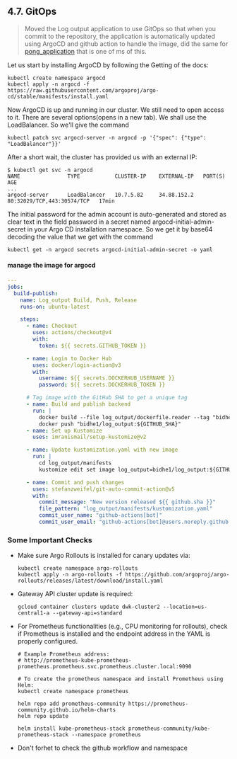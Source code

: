 ## 4.7. GitOps

> Moved the Log output application to use GitOps so that when you commit to the repository, the application is automatically updated using ArgoCD and github action to handle the image, did the same for [pong_application](<../.github/workflows/logOutputMS(pong)_argocd.yaml>) that is one of ms of this.

Let us start by installing ArgoCD by following the Getting of the docs:

```
kubectl create namespace argocd
kubectl apply -n argocd -f https://raw.githubusercontent.com/argoproj/argo-cd/stable/manifests/install.yaml
```

Now ArgoCD is up and running in our cluster. We still need to open access to it. There are several options(opens in a new tab). We shall use the LoadBalancer. So we'll give the command

`kubectl patch svc argocd-server -n argocd -p '{"spec": {"type": "LoadBalancer"}}'`

After a short wait, the cluster has provided us with an external IP:

```
$ kubectl get svc -n argocd
NAME               TYPE           CLUSTER-IP    EXTERNAL-IP   PORT(S)                      AGE
...
argocd-server      LoadBalancer   10.7.5.82     34.88.152.2   80:32029/TCP,443:30574/TCP   17min
```

The initial password for the admin account is auto-generated and stored as clear text in the field password in a secret named argocd-initial-admin-secret in your Argo CD installation namespace. So we get it by base64 decoding the value that we get with the command

```
kubectl get -n argocd secrets argocd-initial-admin-secret -o yaml
```

#### manage the image for argocd

```yaml
---
jobs:
  build-publish:
    name: Log_output Build, Push, Release
    runs-on: ubuntu-latest

    steps:
      - name: Checkout
        uses: actions/checkout@v4
        with:
          token: ${{ secrets.GITHUB_TOKEN }}

      - name: Login to Docker Hub
        uses: docker/login-action@v3
        with:
          username: ${{ secrets.DOCKERHUB_USERNAME }}
          password: ${{ secrets.DOCKERHUB_TOKEN }}

      # Tag image with the GitHub SHA to get a unique tag
      - name: Build and publish backend
        run: |
          docker build --file log_output/dockerfile.reader --tag "bidhe1/log_output:${GITHUB_SHA}" log_output
          docker push "bidhe1/log_output:${GITHUB_SHA}"
      - name: Set up Kustomize
        uses: imranismail/setup-kustomize@v2

      - name: Update kustomization.yaml with new image
        run: |
          cd log_output/manifests
          kustomize edit set image log_output=bidhe1/log_output:${GITHUB_SHA}

      - name: Commit and push changes
        uses: stefanzweifel/git-auto-commit-action@v5
        with:
          commit_message: "New version released ${{ github.sha }}"
          file_pattern: "log_output/manifests/kustomization.yaml"
          commit_user_name: "github-actions[bot]"
          commit_user_email: "github-actions[bot]@users.noreply.github.com"
```

### Some Important Checks

- Make sure Argo Rollouts is installed for canary updates via:

  ```
  kubectl create namespace argo-rollouts
  kubectl apply -n argo-rollouts -f https://github.com/argoproj/argo-rollouts/releases/latest/download/install.yaml
  ```

- Gateway API cluster update is required:

  `gcloud container clusters update dwk-cluster2 --location=us-central1-a --gateway-api=standard`

- For Prometheus functionalities (e.g., CPU monitoring for rollouts), check if Prometheus is installed and the endpoint address in the YAML is properly configured.

  ```
  # Example Prometheus address:
  # http://prometheus-kube-prometheus-prometheus.prometheus.svc.prometheus.cluster.local:9090

  # To create the prometheus namespace and install Prometheus using Helm:
  kubectl create namespace prometheus

  helm repo add prometheus-community https://prometheus-community.github.io/helm-charts
  helm repo update

  helm install kube-prometheus-stack prometheus-community/kube-prometheus-stack --namespace prometheus
  ```

- Don't forhet to check the github workflow and namespace
